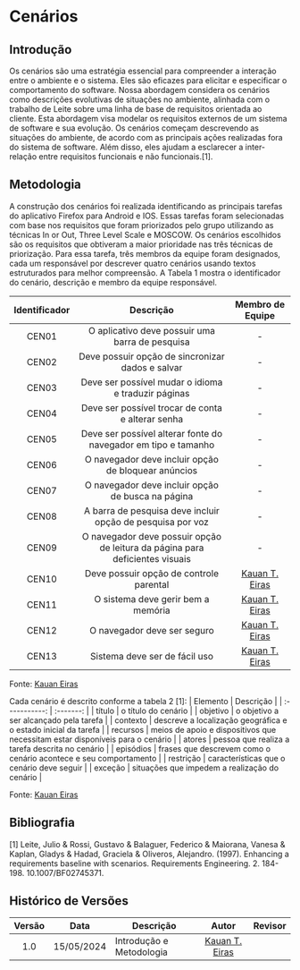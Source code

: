 # Cenários

## Introdução
Os cenários são uma estratégia essencial para compreender a interação entre o ambiente e o sistema. Eles são eficazes para elicitar e especificar o comportamento do software. Nossa abordagem considera os cenários como descrições evolutivas de situações no ambiente, alinhada com o trabalho de Leite sobre uma linha de base de requisitos orientada ao cliente. Esta abordagem visa modelar os requisitos externos de um sistema de software e sua evolução. Os cenários começam descrevendo as situações do ambiente, de acordo com as principais ações realizadas fora do sistema de software. Além disso, eles ajudam a esclarecer a inter-relação entre requisitos funcionais e não funcionais.[1].

## Metodologia
A construção dos cenários foi realizada identificando as principais tarefas do aplicativo Firefox para Android e IOS. Essas tarefas foram selecionadas com base nos requisitos que foram priorizados pelo grupo utilizando as técnicas In or Out, Three Level Scale e MOSCOW. Os cenários escolhidos são os requisitos que obtiveram a maior prioridade nas três técnicas de priorização. Para essa tarefa, três membros da equipe foram designados, cada um responsável por descrever quatro cenários usando textos estruturados para melhor compreensão. A Tabela 1 mostra o identificador do cenário, descrição e membro da equipe responsável.

| Identificador | Descrição | Membro de Equipe |
| :-----------: | :-------: | :-----: |
| CEN01 | O aplicativo deve possuir uma barra de pesquisa | - | 
| CEN02 | Deve possuir opção de sincronizar dados e salvar | - | 	
| CEN03 | Deve ser possível mudar o idioma e traduzir páginas | - |
| CEN04 | Deve ser possível trocar de conta e alterar senha	| - |
| CEN05 | Deve ser possível alterar fonte do navegador em tipo e tamanho | - |
| CEN06 | O navegador deve incluir opção de bloquear anúncios | - | 
| CEN07 | O navegador deve incluir opção de busca na página | - |
| CEN08 | A barra de pesquisa deve incluir opção de pesquisa por voz | - |
| CEN09 | O navegador deve possuir opção de leitura da página para deficientes visuais | - |
| CEN10 | Deve possuir opção de controle parental	| [Kauan T. Eiras](https://github.com/kauaneiras) | |
| CEN11 | O sistema deve gerir bem a memória | [Kauan T. Eiras](https://github.com/kauaneiras) | |
| CEN12 | O navegador deve ser seguro	| [Kauan T. Eiras](https://github.com/kauaneiras) | |
| CEN13 | Sistema deve ser de fácil uso | [Kauan T. Eiras](https://github.com/kauaneiras) | |

Fonte: [Kauan Eiras](https://github.com/kauaneiras)

Cada cenário é descrito conforme a tabela 2 [1]:
| Elemento | Descrição |
| :-----------: | :-------: |
| título | o título do cenário |
| objetivo | o objetivo a ser alcançado pela tarefa |
| contexto | descreve a localização geográfica e o estado inicial da tarefa |
| recursos | meios de apoio e dispositivos que necessitam estar disponíveis para o cenário |
| atores | pessoa que realiza a tarefa descrita no cenário |
| episódios | frases que descrevem como o cenário acontece e seu comportamento |
| restrição | características que o cenário deve seguir |
| exceção | situações que impedem a realização do cenário |

Fonte: [Kauan Eiras](https://github.com/kauaneiras)


## Bibliografia

[1] Leite, Julio & Rossi, Gustavo & Balaguer, Federico & Maiorana, Vanesa & Kaplan, Gladys & Hadad, Graciela & Oliveros, Alejandro. (1997). Enhancing a requirements baseline with scenarios. Requirements Engineering. 2. 184-198. 10.1007/BF02745371. 

## Histórico de Versões 


| Versão |    Data    | Descrição                                        |                      Autor                      |                     Revisor                     |
| :----: | :--------: | ------------------------------------------------ | :---------------------------------------------: | :---------------------------------------------: |
|  1.0   | 15/05/2024 | Introdução e Metodologia |[Kauan T. Eiras](https://github.com/kauaneiras) | |

